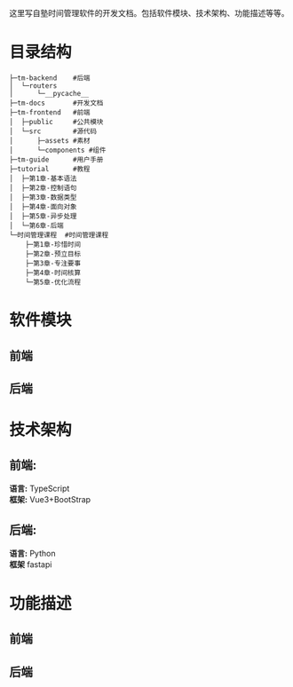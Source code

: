这里写自塾时间管理软件的开发文档。包括软件模块、技术架构、功能描述等等。
# 目录结构
``` pyton
├─tm-backend    #后端
│  └─routers
│      └─__pycache__
├─tm-docs       #开发文档
├─tm-frontend   #前端
│  ├─public     #公共模块
│  └─src        #源代码
│      ├─assets #素材
│      └─components #组件
├─tm-guide      #用户手册
├─tutorial      #教程
│  ├─第1章-基本语法
│  ├─第2章-控制语句
│  ├─第3章-数据类型
│  ├─第4章-面向对象
│  ├─第5章-异步处理
│  └─第6章-后端
└─时间管理课程  #时间管理课程
    ├─第1章-珍惜时间
    ├─第2章-预立目标
    ├─第3章-专注要事
    ├─第4章-时间核算
    └─第5章-优化流程
```
# 软件模块
## 前端
## 后端
# 技术架构
## 前端:
**语言:** TypeScript  
**框架:** Vue3+BootStrap
## 后端:
**语言:** Python  
**框架** fastapi
# 功能描述
## 前端
## 后端